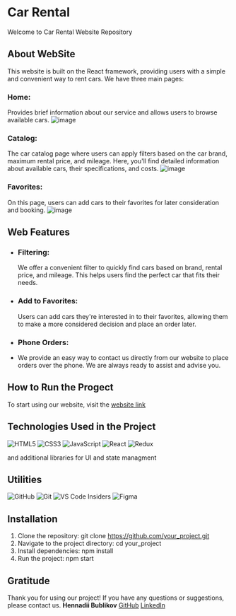 # Car Rental

Welcome to Car Rental Website Repository

## About WebSite

This website is built on the React framework, providing users with a simple and convenient way to rent cars. We have three main pages:

### Home:
Provides brief information about our service and allows users to browse available cars.
![image](https://github.com/HennadiiBu/car-rental/assets/99074724/866ebe12-12dd-4380-9d8a-bc93edcd1152)

### Catalog:
The car catalog page where users can apply filters based on the car brand, maximum rental price, and mileage. Here, you'll find detailed information about available cars, their specifications, and costs.
![image](https://github.com/HennadiiBu/car-rental/assets/99074724/e4eb68b6-55fc-4d7d-9700-68cef16c8f7f)

### Favorites:
On this page, users can add cars to their favorites for later consideration and booking.
![image](https://github.com/HennadiiBu/car-rental/assets/99074724/54213e74-adaa-499e-b80f-fa6f40d93b88)


## Web Features
- ### Filtering:
  We offer a convenient filter to quickly find cars based on brand, rental price, and mileage. This helps users find the perfect car that fits their needs.
- ### Add to Favorites:
  Users can add cars they're interested in to their favorites, allowing them to make a more considered decision and place an order later.

- ### Phone Orders:
- We provide an easy way to contact us directly from our website to place orders over the phone. We are always ready to assist and advise you.




## How to Run the Progect

 To start using our website, visit the [website link](https://hennadiibu.github.io/car-rental/)

## Technologies Used in the Project

![HTML5](https://img.shields.io/badge/html5-%23E34F26.svg?style=for-the-badge&logo=html5&logoColor=white) ![CSS3](https://img.shields.io/badge/css3-%231572B6.svg?style=for-the-badge&logo=css3&logoColor=white) ![JavaScript](https://img.shields.io/badge/javascript-%23323330.svg?style=for-the-badge&logo=javascript&logoColor=%23F7DF1E) ![React](https://img.shields.io/badge/react-%2320232a.svg?style=for-the-badge&logo=react&logoColor=%2361DAFB) ![Redux](https://img.shields.io/badge/redux-%23593d88.svg?style=for-the-badge&logo=redux&logoColor=white)

and additional libraries for UI and state managment

## Utilities

![GitHub](https://img.shields.io/badge/github-%23121011.svg?style=for-the-badge&logo=github&logoColor=white) ![Git](https://img.shields.io/badge/git-%23F05033.svg?style=for-the-badge&logo=git&logoColor=white) ![VS Code Insiders](https://img.shields.io/badge/VS%20Code%20Insiders-35b393.svg?style=for-the-badge&logo=visual-studio-code&logoColor=white) ![Figma](https://img.shields.io/badge/figma-%23F24E1E.svg?style=for-the-badge&logo=figma&logoColor=white)


## Installation

1. Clone the repository: git clone https://github.com/your_project.git
2. Navigate to the project directory: cd your_project
3. Install dependencies: npm install
4. Run the project: npm start


## Gratitude
Thank you for using our project! If you have any questions or suggestions, please contact us.
**Hennadii Bublikov** [GitHub](https://github.com/HennadiiBu) [LinkedIn](https://www.linkedin.com/in/hennadii-bublikov/)




